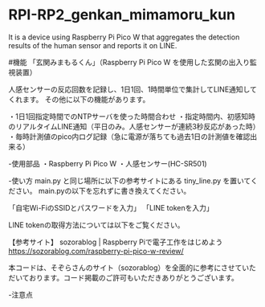 # RPI-RP2_genkan_mimamoru_kun
It is a device using Raspberry Pi Pico W that aggregates the detection results of the human sensor and reports it on LINE.

#機能
「玄関みまもるくん」（Raspberry Pi Pico W を使用した玄関の出入り監視装置）

人感センサーの反応回数を記録し、1日1回、1時間単位で集計してLINE通知してくれます。
その他に以下の機能があります。

・1日1回指定時間でのNTPサーバを使った時間合わせ
・指定時間内、初感知時のリアルタイムLINE通知（平日のみ。人感センサーが連続3秒反応があった時）
・毎時計測値のpico内ログ記録（急に電源が落ちても過去1日の計測値を確認出来る）

-使用部品
・Raspberry Pi Pico W
・人感センサー(HC-SR501)

-使い方
main.py と同じ場所に以下の参考サイトにある tiny_line.py を置いてください。
main.pyの以下を忘れずに書き換えてください。

「自宅Wi-FiのSSIDとパスワードを入力」
「LINE tokenを入力」

LINE tokenの取得方法については以下をご覧ください。

【参考サイト】
sozorablog | Raspberry Piで電子工作をはじめよう
https://sozorablog.com/raspberry-pi-pico-w-review/

本コードは、そぞらさんのサイト（sozorablog）を全面的に参考にさせていただいております。コード掲載のご許可もいただきありがとうございます。

-注意点


